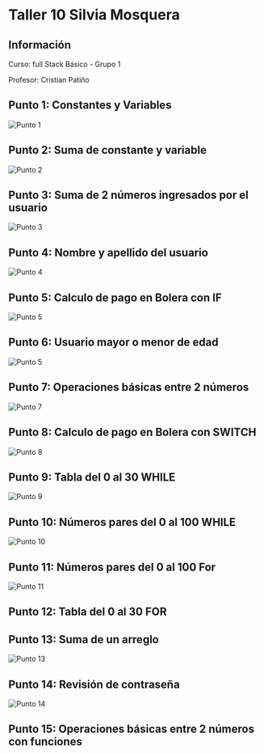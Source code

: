 <h1>Taller 10 Silvia Mosquera </h1>

<h2> Información</h2>
<p>Curso: full Stack Básico - Grupo 1 </p>
<p>Profesor: Cristian Patiño</p>

<h2> Punto 1: Constantes y Variables</h2>
<img src="./public/images/punto 1.png" alt="Punto 1">

<h2> Punto 2: Suma de constante y variable</h2>
<img src="./public/images/punto 2.png" alt="Punto 2">

<h2> Punto 3: Suma de 2 números ingresados por el usuario</h2>
<img src="./public/images/punto 3.png" alt="Punto 3">

<h2> Punto 4: Nombre y apellido del usuario</h2>
<img src="./public/images/punto 4.png" alt="Punto 4">

<h2> Punto 5: Calculo de pago en Bolera con IF</h2>
<img src="./public/images/punto 5.png" alt="Punto 5">

<h2> Punto 6: Usuario mayor o menor de edad</h2>
<img src="./public/images/punto 6.png" alt="Punto 5">

<h2> Punto 7: Operaciones básicas entre 2 números</h2>
<img src="./public/images/punto 7.png" alt="Punto 7">

<h2> Punto 8: Calculo de pago en Bolera con SWITCH</h2>
<img src="./public/images/punto 8.png" alt="Punto 8">

<h2> Punto 9: Tabla del 0 al 30 WHILE</h2>
<img src="./public/images/punto 9.png" alt="Punto 9">

<h2> Punto 10: Números pares del 0 al 100 WHILE</h2>
<img src="./public/images/punto 10.png" alt="Punto 10">

<h2> Punto 11: Números pares del 0 al 100 For</h2>
<img src="./public/images/punto 11.png" alt="Punto 11">

<h2> Punto 12: Tabla del 0 al 30 FOR</h2>

<h2> Punto 13: Suma de un arreglo</h2>
<img src="./public/images/punto 13.png" alt="Punto 13">

<h2> Punto 14: Revisión de contraseña</h2>
<img src="./public/images/punto 14.png" alt="Punto 14">

<h2> Punto 15: Operaciones básicas entre 2 números con funciones</h2>